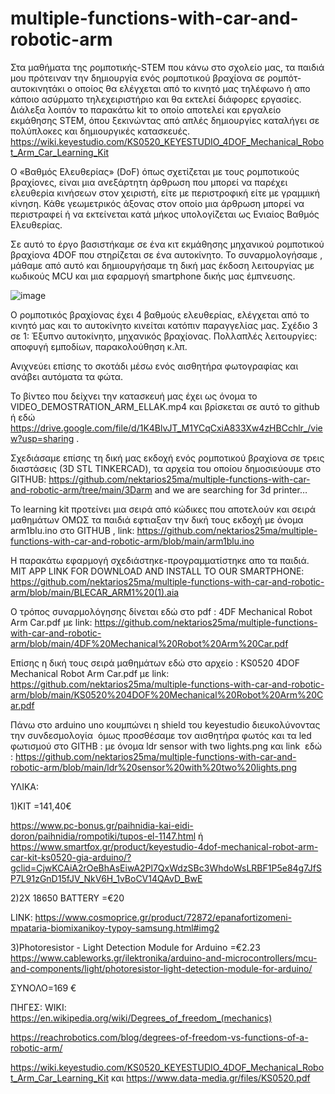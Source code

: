 # multiple-functions-with-car-and-robotic-arm
Στα μαθήματα της ρομποτικής-STEM που κάνω στο σχολείο μας, τα παιδιά μου πρότειναν την δημιουργία ενός ρομποτικού βραχίονα σε ρομπότ-αυτοκινητάκι ο οποίος θα ελέγχεται από το κινητό μας τηλέφωνο ή απο κάποιο ασύρματο τηλεχειριστήριο και θα εκτελεί διάφορες εργασίες.
Διάλεξα λοιπόν το παρακάτω kit το οποίο αποτελεί και εργαλείο εκμάθησης STEM, όπου ξεκινώντας από απλές δημιουργίες καταλήγει σε πολύπλοκες και δημιουργικές κατασκευές.
https://wiki.keyestudio.com/KS0520_KEYESTUDIO_4DOF_Mechanical_Robot_Arm_Car_Learning_Kit

Ο «Βαθμός Ελευθερίας» (DoF) όπως σχετίζεται με τους ρομποτικούς βραχίονες, είναι μια ανεξάρτητη άρθρωση που μπορεί να παρέχει ελευθερία κινήσεων στον χειριστή, είτε με περιστροφική είτε με γραμμική κίνηση. 
Κάθε γεωμετρικός άξονας στον οποίο μια άρθρωση μπορεί να περιστραφεί ή να εκτείνεται κατά μήκος υπολογίζεται ως Ενιαίος Βαθμός Ελευθερίας. 

Σε αυτό το έργο βασιστήκαμε σε ένα κιτ εκμάθησης μηχανικού ρομποτικού βραχίονα 4DOF που στηρίζεται σε ένα αυτοκίνητο.
Το συναρμολογήσαμε , μάθαμε από αυτό και δημιουργήσαμε τη δική μας έκδοση  λειτουργίας με κωδικούς MCU και μια εφαρμογή smartphone δικής μας έμπνευσης.

![image](https://github.com/nektarios25ma/multiple-functions-with-car-and-robotic-arm/assets/44388822/2be72c44-2f55-4945-834f-4a1517304bf8)

Ο ρομποτικός βραχίονας έχει 4 βαθμούς ελευθερίας, ελέγχεται από το κινητό μας και το αυτοκίνητο κινείται κατόπιν παραγγελίας μας.
Σχέδιο 3 σε 1: Έξυπνο αυτοκίνητο, μηχανικός βραχίονας. Πολλαπλές λειτουργίες: αποφυγή εμποδίων, παρακολούθηση κ.λπ. 

Ανιχνεύει επίσης το σκοτάδι μέσω ενός αισθητήρα φωτογραφίας και ανάβει αυτόματα τα φώτα.

Το βίντεο που δείχνει την κατασκευή μας έχει ως όνομα το VIDEO_DEMOSTRATION_ARM_ELLAK.mp4 και βρίσκεται σε αυτό το github ή εδώ https://drive.google.com/file/d/1K4BlvJT_M1YCqCxiA833Xw4zHBCchlr_/view?usp=sharing .

Σχεδιάσαμε επίσης τη δική μας εκδοχή ενός ρομποτικού βραχίονα σε τρεις διαστάσεις (3D STL TINKERCAD), τα αρχεία του οποίου δημοσιεύουμε στο GITΗUB: 
https://github.com/nektarios25ma/multiple-functions-with-car-and-robotic-arm/tree/main/3Darm
and we are searching for 3d printer…

Το learning kit προτείνει μια σειρά από κώδικες που αποτελούν και σειρά μαθημάτων ΟΜΩΣ τα παιδιά εφτιαξαν την δική τους εκδοχή 
με όνομα arm1blu.ino στο GITHUB , link: https://github.com/nektarios25ma/multiple-functions-with-car-and-robotic-arm/blob/main/arm1blu.ino

Η παρακάτω εφαρμογή σχεδιάστηκε-προγραμματίστηκε απο τα παιδιά.
MIT APP LINK FOR DOWNLOAD  AND INSTALL TO OUR SMARTPHONE:
https://github.com/nektarios25ma/multiple-functions-with-car-and-robotic-arm/blob/main/BLECAR_ARM1%20(1).aia

O τρόπος συναρμολόγησης δίνεται εδώ στο pdf : 4DF Mechanical Robot Arm Car.pdf με link: 
https://github.com/nektarios25ma/multiple-functions-with-car-and-robotic-arm/blob/main/4DF%20Mechanical%20Robot%20Arm%20Car.pdf

Επίσης η δική τους σειρά μαθημάτων εδώ στο αρχείο : KS0520 4DOF Mechanical Robot Arm Car.pdf με link:
https://github.com/nektarios25ma/multiple-functions-with-car-and-robotic-arm/blob/main/KS0520%204DOF%20Mechanical%20Robot%20Arm%20Car.pdf

Πάνω στο arduino uno κουμπώνει η shield του keyestudio διευκολύνοντας την συνδεσμολογία  όμως προσθέσαμε τον αισθητήρα φωτός και τα led φωτισμού στο GITHB : με όνομα ldr sensor with two lights.png και link  εδώ : https://github.com/nektarios25ma/multiple-functions-with-car-and-robotic-arm/blob/main/ldr%20sensor%20with%20two%20lights.png


ΥΛΙΚΑ:

1)KIT =141,40€


https://www.pc-bonus.gr/paihnidia-kai-eidi-doron/paihnidia/rompotiki/tupos-el-1147.html
ή
https://www.smartfox.gr/product/keyestudio-4dof-mechanical-robot-arm-car-kit-ks0520-gia-arduino/?gclid=CjwKCAiA2rOeBhAsEiwA2Pl7QxWdzSBc3WhdoWsLRBF1P5e84g7JfSP7L91zGnD15fJV_NkV6H_1vBoCV14QAvD_BwE


2)2X 18650 BATTERY =€20

LINK: https://www.cosmoprice.gr/product/72872/epanafortizomeni-mpataria-biomixanikoy-typoy-samsung.html#img2

3)Photoresistor - Light Detection Module for Arduino =€2.23
https://www.cableworks.gr/ilektronika/arduino-and-microcontrollers/mcu-and-components/light/photoresistor-light-detection-module-for-arduino/

ΣΥΝΟΛΟ=169 €

ΠΗΓΕΣ:
WIKI: https://en.wikipedia.org/wiki/Degrees_of_freedom_(mechanics)

https://reachrobotics.com/blog/degrees-of-freedom-vs-functions-of-a-robotic-arm/

https://wiki.keyestudio.com/KS0520_KEYESTUDIO_4DOF_Mechanical_Robot_Arm_Car_Learning_Kit
και https://www.data-media.gr/files/KS0520.pdf
